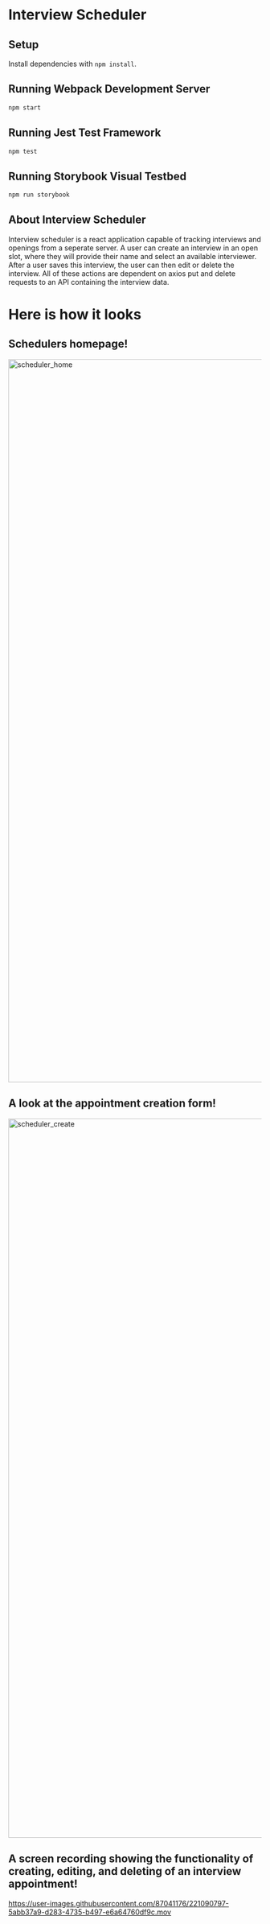 # Interview Scheduler

## Setup

Install dependencies with `npm install`.

## Running Webpack Development Server

```sh
npm start
```

## Running Jest Test Framework

```sh
npm test
```

## Running Storybook Visual Testbed

```sh
npm run storybook
```

## About Interview Scheduler

Interview scheduler is a react application capable of tracking interviews and openings from a seperate server. A user can create an interview in an open slot, where they will provide their name and select an available interviewer. After a user saves this interview, the user can then edit or delete the interview. All of these actions are dependent on axios put and delete requests to an API containing the interview data. 


# Here is how it looks

## Schedulers homepage!

<img width="1438" alt="scheduler_home" src="https://user-images.githubusercontent.com/87041176/221090556-6f2aa1e1-ba0e-415c-a626-c14d294b8b89.png">


## A look at the appointment creation form!

<img width="1430" alt="scheduler_create" src="https://user-images.githubusercontent.com/87041176/221090649-eb3073e0-64eb-469c-9555-7e50690722ed.png">


## A screen recording showing the functionality of creating, editing, and deleting of an interview appointment!

https://user-images.githubusercontent.com/87041176/221090797-5abb37a9-d283-4735-b497-e6a64760df9c.mov



